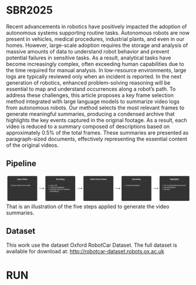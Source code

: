 # SBR2025
Recent advancements in robotics have positively impacted the adoption of autonomous systems supporting routine tasks. Autonomous robots are now present in vehicles, medical procedures, industrial plants, and even in our homes. However, large-scale adoption requires the storage and analysis of massive amounts of data to understand robot behavior and prevent potential failures in sensitive tasks. As a result, analytical tasks have become increasingly complex, often exceeding human capabilities due to the time required for manual analysis. In low-resource environments, large logs are typically reviewed only when an incident is reported. In the next generation of robotics, enhanced problem-solving reasoning will be essential to map and understand occurrences along a robot’s path. To address these challenges, this article proposes a key frame selection method integrated with large language models to summarize video logs from autonomous robots. Our method selects the most relevant frames to generate meaningful summaries, producing a condensed archive that highlights the key events captured in the original footage. As a result, each video is reduced to a summary composed of descriptions based on approximately 0.5% of the total frames. These summaries are presented as paragraph-sized documents, effectively representing the essential content of the original videos.

## Pipeline
![image](fluxograma.png)
That is an illustration of the five steps applied to generate the video summaries.

## Dataset
This work use the dataset Oxford RobotCar Dataset. The full dataset is available for download at: http://robotcar-dataset.robots.ox.ac.uk

# RUN
